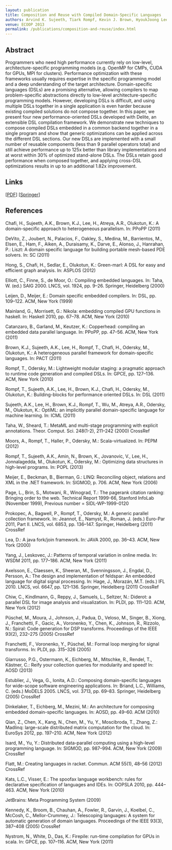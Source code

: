 ```yaml
---
layout: publication
title: Composition and Reuse with Compiled Domain-Specific Languages
authors: Arvind K. Sujeeth, Tiark Rompf, Kevin J. Brown, HyoukJoong Lee, Hassan Chafi, Victoria Popic, Michael Wu, Aleksandar Prokopec, Vojin Jovanovic, Martin Odersky, Kunle Olukotun
venue: ECOOP 2013
permalink: /publications/composition-and-reuse/index.html
---
```



## Abstract

Programmers who need high performance currently rely on low-level, architecture-specific programming models (e.g. OpenMP for CMPs, CUDA for GPUs, MPI for clusters). Performance optimization with these frameworks usually requires expertise in the specific programming model and a deep understanding of the target architecture. Domain-specific languages (DSLs) are a promising alternative, allowing compilers to map problem-specific abstractions directly to low-level architecture-specific programming models. However, developing DSLs is difficult, and using multiple DSLs together in a single application is even harder because existing compiled solutions do not compose together. In this paper, we present four new performance-oriented DSLs developed with Delite, an extensible DSL compilation framework. We demonstrate new techniques to compose compiled DSLs embedded in a common backend together in a single program and show that generic optimizations can be applied across the different DSL sections. Our new DSLs are implemented with a small number of reusable components (less than 9 parallel operators total) and still achieve performance up to 125x better than library implementations and at worst within 30% of optimized stand-alone DSLs. The DSLs retain good performance when composed together, and applying cross-DSL optimizations results in up to an additional 1.82x improvement.


## Links

\[[PDF](/resources/docs/ecoop13_sujeeth.pdf)\]
\[[Springer](http://link.springer.com/chapter/10.1007%2F978-3-642-39038-8_3)\]


## References

Chafi, H., Sujeeth, A.K., Brown, K.J., Lee, H., Atreya, A.R., Olukotun, K.: A domain-specific approach to heterogeneous parallelism. In: PPoPP (2011)

DeVito, Z., Joubert, N., Palacios, F., Oakley, S., Medina, M., Barrientos, M., Elsen, E., Ham, F., Aiken, A., Duraisamy, K., Darve, E., Alonso, J., Hanrahan, P.: Liszt: A domain specific language for building portable mesh-based PDE solvers. In: SC (2011)

Hong, S., Chafi, H., Sedlar, E., Olukotun, K.: Green-marl: A DSL for easy and efficient graph analysis. In: ASPLOS (2012)

Elliott, C., Finne, S., de Moor, O.: Compiling embedded languages. In: Taha, W. (ed.) SAIG 2000. LNCS, vol. 1924, pp. 9–26. Springer, Heidelberg (2000)

Leijen, D., Meijer, E.: Domain specific embedded compilers. In: DSL, pp. 109–122. ACM, New York (1999)

Mainland, G., Morrisett, G.: Nikola: embedding compiled GPU functions in haskell. In: Haskell 2010, pp. 67–78. ACM, New York (2010)

Catanzaro, B., Garland, M., Keutzer, K.: Copperhead: compiling an embedded data parallel language. In: PPoPP, pp. 47–56. ACM, New York (2011)

Brown, K.J., Sujeeth, A.K., Lee, H., Rompf, T., Chafi, H., Odersky, M., Olukotun, K.: A heterogeneous parallel framework for domain-specific languages. In: PACT (2011)

Rompf, T., Odersky, M.: Lightweight modular staging: a pragmatic approach to runtime code generation and compiled DSLs. In: GPCE, pp. 127–136. ACM, New York (2010)

Rompf, T., Sujeeth, A.K., Lee, H., Brown, K.J., Chafi, H., Odersky, M., Olukotun, K.: Building-blocks for performance oriented DSLs. In: DSL (2011)

Sujeeth, A.K., Lee, H., Brown, K.J., Rompf, T., Wu, M., Atreya, A.R., Odersky, M., Olukotun, K.: OptiML: an implicitly parallel domain-specific language for machine learning. In: ICML (2011)

Taha, W., Sheard, T.: MetaML and multi-stage programming with explicit annotations. Theor. Comput. Sci. 248(1-2), 211–242 (2000) CrossRef

Moors, A., Rompf, T., Haller, P., Odersky, M.: Scala-virtualized. In: PEPM (2012)

Rompf, T., Sujeeth, A.K., Amin, N., Brown, K., Jovanovic, V., Lee, H., Jonnalagedda, M., Olukotun, K., Odersky, M.: Optimizing data structures in high-level programs. In: POPL (2013)

Meijer, E., Beckman, B., Bierman, G.: LINQ: Reconciling object, relations and XML in the .NET framework. In: SIGMOD, p. 706. ACM, New York (2006)

Page, L., Brin, S., Motwani, R., Winograd, T.: The pagerank citation ranking: Bringing order to the web. Technical Report 1999-66, Stanford InfoLab (November 1999), Previous number = SIDL-WP-1999-0120

Prokopec, A., Bagwell, P., Rompf, T., Odersky, M.: A generic parallel collection framework. In: Jeannot, E., Namyst, R., Roman, J. (eds.) Euro-Par 2011, Part II. LNCS, vol. 6853, pp. 136–147. Springer, Heidelberg (2011) CrossRef

Lea, D.: A java fork/join framework. In: JAVA 2000, pp. 36–43. ACM, New York (2000)

Yang, J., Leskovec, J.: Patterns of temporal variation in online media. In: WSDM 2011, pp. 177–186. ACM, New York (2011)

Axelsson, E., Claessen, K., Sheeran, M., Svenningsson, J., Engdal, D., Persson, A.: The design and implementation of feldspar: An embedded language for digital signal processing. In: Hage, J., Morazán, M.T. (eds.) IFL 2010. LNCS, vol. 6647, pp. 121–136. Springer, Heidelberg (2011) CrossRef

Chiw, C., Kindlmann, G., Reppy, J., Samuels, L., Seltzer, N.: Diderot: a parallel DSL for image analysis and visualization. In: PLDI, pp. 111–120. ACM, New York (2012)

Püschel, M., Moura, J., Johnson, J., Padua, D., Veloso, M., Singer, B., Xiong, J., Franchetti, F., Gacic, A., Voronenko, Y., Chen, K., Johnson, R., Rizzolo, N.: Spiral: Code generation for DSP transforms. Proceedings of the IEEE 93(2), 232–275 (2005) CrossRef

Franchetti, F., Voronenko, Y., Püschel, M.: Formal loop merging for signal transforms. In: PLDI, pp. 315–326 (2005)

Giarrusso, P.G., Ostermann, K., Eichberg, M., Mitschke, R., Rendel, T., Kästner, C.: Reify your collection queries for modularity and speed! In: AOSD (2013)

Estublier, J., Vega, G., Ionita, A.D.: Composing domain-specific languages for wide-scope software engineering applications. In: Briand, L.C., Williams, C. (eds.) MoDELS 2005. LNCS, vol. 3713, pp. 69–83. Springer, Heidelberg (2005) CrossRef

Dinkelaker, T., Eichberg, M., Mezini, M.: An architecture for composing embedded domain-specific languages. In: AOSD, pp. 49–60. ACM (2010)

Qian, Z., Chen, X., Kang, N., Chen, M., Yu, Y., Moscibroda, T., Zhang, Z.: Madlinq: large-scale distributed matrix computation for the cloud. In: EuroSys 2012, pp. 197–210. ACM, New York (2012)

Isard, M., Yu, Y.: Distributed data-parallel computing using a high-level programming language. In: SIGMOD, pp. 987–994. ACM, New York (2009) CrossRef

Flatt, M.: Creating languages in racket. Commun. ACM 55(1), 48–56 (2012) CrossRef

Kats, L.C., Visser, E.: The spoofax language workbench: rules for declarative specification of languages and IDEs. In: OOPSLA 2010, pp. 444–463. ACM, New York (2010)

JetBrains: Meta Programming System (2009)

Kennedy, K., Broom, B., Chauhan, A., Fowler, R., Garvin, J., Koelbel, C., McCosh, C., Mellor-Crummey, J.: Telescoping languages: A system for automatic generation of domain languages. Proceedings of the IEEE 93(3), 387–408 (2005) CrossRef

Nystrom, N., White, D., Das, K.: Firepile: run-time compilation for GPUs in scala. In: GPCE, pp. 107–116. ACM, New York (2011)
